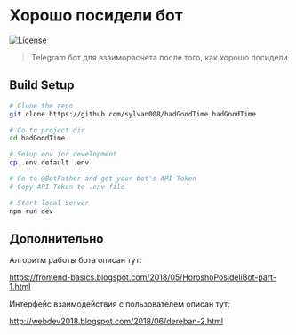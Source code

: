 # Хорошо посидели бот

<a href="http://opensource.org/licenses/MIT"><img src="https://camo.githubusercontent.com/576f25c78e59902f0c6ccfff81f0448ef660e90d/687474703a2f2f696d672e736869656c64732e696f2f62616467652f4c6963656e73652d4d49542d626c75652e737667" alt="License" data-canonical-src="http://img.shields.io/badge/License-MIT-blue.svg" style="max-width:100%;"></a>

> Telegram бот для взаиморасчета после того, как хорошо посидели

## Build Setup

``` bash
# Clone the repo
git clone https://github.com/sylvan008/hadGoodTime hadGoodTime

# Go to project dir
cd hadGoodTime

# Setup env for development
cp .env.default .env

# Go to @BotFather and get your bot's API Token
# Copy API Token to .env file

# Start local server
npm run dev

```

## Дополнительно ##

Алгоритм работы бота описан тут:

https://frontend-basics.blogspot.com/2018/05/HoroshoPosideliBot-part-1.html

Интерфейс взаимодействия с пользователем описан тут:

http://webdev2018.blogspot.com/2018/06/dereban-2.html

